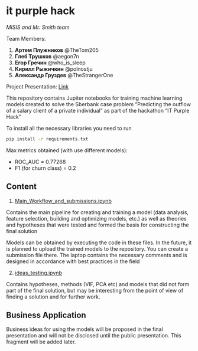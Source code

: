 # it purple hack

*MISIS and Mr. Smith team*

Team Members:
1) **Артем Плужников** @TheTom205
2) **Глеб Трушков** @aegon7n
3) **Егор Гречин** @who_is_sleep
4) **Кирилл Рыжичкин** @polnostju
5) **Александр Груздев** @TheStrangerOne

Project Presentation: [Link](https://drive.google.com/file/d/1ucRX8dw9aV_eVGB8hxRUbAOmlbirIGks/view?usp=sharing)


This repository contains Jupiter notebooks for training machine learning models created to solve the Sberbank case problem “Predicting the outflow of a salary client of a private individual” as part of the hackathon “IT Purple Hack”

To install all the necessary libraries you need to run

```sh
pip install -r requirements.txt
```

Max metrics obtained (with use different models):
* ROC_AUC = 0.77268
* F1 (for churn class) = 0.2

## Content

1) [Main_Workflow_and_submissions.ipynb](https://github.com/gruzdev-as/IT-Purple-Hack/blob/main/Main_Workflow_and_submissions.ipynb)

Contains the main pipeline for creating and training a model (data analysis, feature selection, building and optimizing models, etc.) as well as theories and hypotheses that were tested and formed the basis for constructing the final solution

Models can be obtained by executing the code in these files. In the future, it is planned to upload the trained models to the repository. You can create a submission file there. The laptop contains the necessary comments and is designed in accordance with best practices in the field

2) [ideas_testing.ipynb](https://github.com/gruzdev-as/IT-Purple-Hack/blob/main/ideas_testing.ipynb)

Contains hypotheses, methods (VIF, PCA etc) and models that did not form part of the final solution, but may be interesting from the point of view of finding a solution and for further work.

## Business Application 

Business ideas for using the models will be proposed in the final presentation and will not be disclosed until the public presentation. This fragment will be added later.


